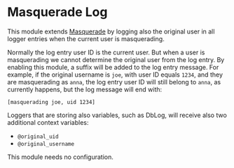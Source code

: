 # Masquerade Log

This module extends [Masquerade](https://www.drupal.org/project/masquerade) by
logging also the original user in all logger entries when the current user is
masquerading.

Normally the log entry user ID is the current user. But when a user is
masquerading we cannot determine the original user from the log entry. By
enabling this module, a suffix will be added to the log entry message. For
example, if the original username is `joe`, with user ID equals `1234`, and they
are masquerading as `anna`, the log entry user ID will still belong to `anna`,
as currently happens, but the log message will end with:

```
[masquerading joe, uid 1234]
```

Loggers that are storing also variables, such as DbLog, will receive also two
additional context variables:

- `@original_uid`
- `@original_username`

This module needs no configuration.
